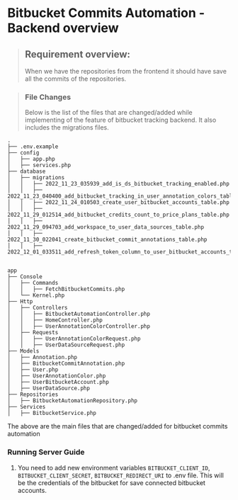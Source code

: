 # Bitbucket Commits Automation - Backend overview

> ## Requirement overview:
>
> When we have the repositories from the frontend it should have save all the commits of the repositories.

>### File Changes
>
> Below is the list of the files that are changed/added while implementing of the feature of bitbucket tracking backend. It also includes the migrations files.
>

```tree
.
├── .env.example
├── config
│   ├── app.php
│   ├── services.php
├── database
│   ├── migrations
│   │   ├── 2022_11_23_035939_add_is_ds_bitbucket_tracking_enabled.php
│   │   ├── 2022_11_23_040400_add_bitbucket_tracking_in_user_annotation_colors_table.php
│   │   ├── 2022_11_24_010503_create_user_bitbucket_accounts_table.php
│   │   ├── 2022_11_29_012514_add_bitbucket_credits_count_to_price_plans_table.php
│   │   ├── 2022_11_29_094703_add_workspace_to_user_data_sources_table.php
│   │   ├── 2022_11_30_022041_create_bitbucket_commit_annotations_table.php
│   │   ├── 2022_12_01_033511_add_refresh_token_column_to_user_bitbucket_accounts_table.php


app
├── Console
│   ├── Commands
│   │   ├── FetchBitbucketCommits.php
│   └── Kernel.php
├── Http
│   ├── Controllers
│   │   ├── BitbucketAutomationController.php
│   │   ├── HomeController.php
│   │   ├── UserAnnotationColorController.php
│   ├── Requests
│   │   ├── UserAnnotationColorRequest.php
│   │   ├── UserDataSourceRequest.php
├── Models
│   ├── Annotation.php
│   ├── BitbucketCommitAnnotation.php
│   ├── User.php
│   ├── UserAnnotationColor.php
│   ├── UserBitbucketAccount.php
│   ├── UserDataSource.php
├── Repositories
│   ├── BitbucketAutomationRepository.php
├── Services
│   ├── BitbucketService.php

```

The above are the main files that are changed/added for bitbucket commits automation

### Running Server Guide

1. You need to add new environment variables `BITBUCKET_CLIENT_ID`, `BITBUCKET_CLIENT_SECRET`, `BITBUCKET_REDIRECT_URI` to .env file. This will be the credentials of the bitbucket for save connected bitbucket accounts. 

